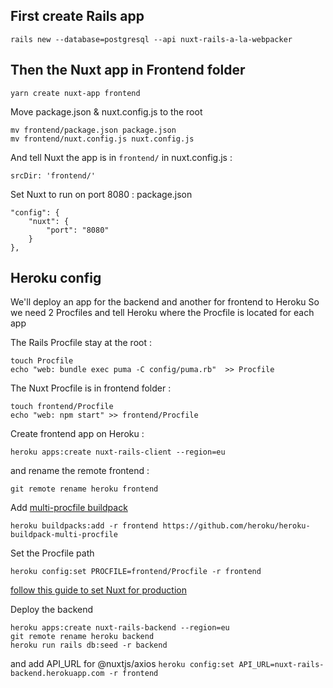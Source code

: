 ## First create Rails app

    rails new --database=postgresql --api nuxt-rails-a-la-webpacker 

## Then the Nuxt app in Frontend folder

    yarn create nuxt-app frontend  

Move package.json & nuxt.config.js to the root

    mv frontend/package.json package.json  
    mv frontend/nuxt.config.js nuxt.config.js  

And tell Nuxt the app is in `frontend/` in nuxt.config.js :

    srcDir: 'frontend/'

Set Nuxt to run on port 8080 :
package.json

    "config": {  
        "nuxt": {  
    	    "port": "8080"  
        }  
    },

## Heroku config

We'll deploy an app for the backend and another for frontend to Heroku 
So we need 2 Procfiles and tell Heroku where the Procfile is located for each app

The Rails Procfile stay at the root :

    touch Procfile 
    echo "web: bundle exec puma -C config/puma.rb"  >> Procfile

The Nuxt Procfile is in frontend folder :

    touch frontend/Procfile  
    echo "web: npm start" >> frontend/Procfile  

Create frontend app on Heroku :

    heroku apps:create nuxt-rails-client --region=eu  

and rename the remote frontend :

    git remote rename heroku frontend  

Add [multi-procfile buildpack](https://github.com/heroku/heroku-buildpack-multi-procfile) 

    heroku buildpacks:add -r frontend https://github.com/heroku/heroku-buildpack-multi-procfile

Set the Procfile path 

    heroku config:set PROCFILE=frontend/Procfile -r frontend  

[follow this guide to set Nuxt for production](https://nuxtjs.org/faq/heroku-deployment/)
  
Deploy the backend

    heroku apps:create nuxt-rails-backend --region=eu  
    git remote rename heroku backend  
    heroku run rails db:seed -r backend

and add API_URL for @nuxtjs/axios 
    `heroku config:set API_URL=nuxt-rails-backend.herokuapp.com -r frontend`
